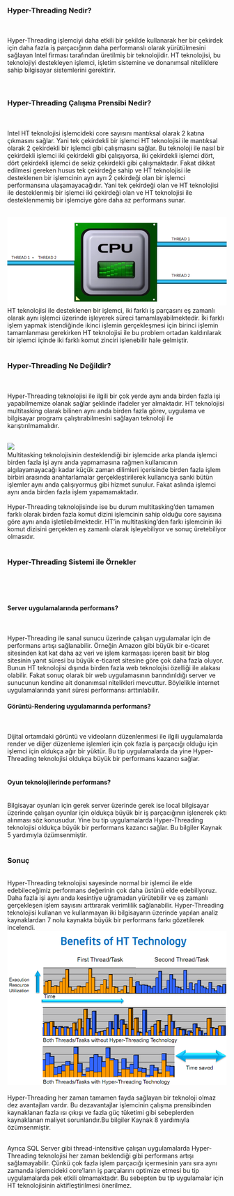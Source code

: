 
<h3>Hyper-Threading Nedir?</h3><br><br>  
	Hyper-Threading işlemciyi daha etkili bir şekilde kullanarak her bir çekirdek için daha fazla iş parçacığının daha performanslı olarak yürütülmesini sağlayan Intel firması tarafından üretilmiş bir teknolojidir.  HT teknolojisi, bu teknolojiyi destekleyen işlemci, işletim sistemine ve donanımsal niteliklere sahip bilgisayar sistemlerini gerektirir. <br>
<br><br>
<h3>Hyper-Threading Çalışma Prensibi Nedir?</h3><br><br>
	Intel HT teknolojisi işlemcideki core sayısını mantıksal olarak 2 katına çıkmasını sağlar. Yani tek çekirdekli bir işlemci HT teknolojisi ile mantıksal olarak 2 çekirdekli bir işlemci gibi çalışmasını sağlar. Bu teknoloji ile nasıl bir çekirdekli işlemci iki çekirdekli gibi çalışıyorsa, iki çekirdekli işlemci dört, dört çekirdekli işlemci de sekiz çekirdekli gibi çalışmaktadır. Fakat dikkat edilmesi gereken husus tek çekirdeğe sahip ve HT teknolojisi ile desteklenen bir işlemcinin ayrı ayrı 2 çekirdeği olan bir işlemci performansına ulaşamayacağıdır. Yani tek çekirdeği olan ve HT teknolojisi ile desteklenmiş bir işlemci iki çekirdeği olan ve HT teknolojisi ile desteklenmemiş bir işlemciye göre daha az performans sunar.<br><br>

<img src="https://raw.githubusercontent.com/KursatCAKAL/Posts_BackUp/master/Hyper%20Threading/HyperThreading_1.png"><br>
HT teknolojisi ile desteklenen bir işlemci, iki farklı iş parçasını eş zamanlı olarak aynı işlemci üzerinde işleyerek süreci tamamlayabilmektedir. İki farklı işlem yapmak istendiğinde ikinci işlemin gerçekleşmesi için birinci işlemin tamamlanması gerekirken HT teknolojisi ile bu problem ortadan kaldırılarak bir işlemci içinde iki farklı komut zinciri işlenebilir hale gelmiştir.<br><br>
<h3>Hyper-Threading Ne Değildir?</h3><br><br>
	Hyper-Threading teknolojisi ile ilgili bir çok yerde aynı anda birden fazla işi yapabilmemize olanak sağlar şeklinde ifadeler yer almaktadır. HT teknolojisi multitasking olarak bilinen aynı anda birden fazla görev, uygulama ve bilgisayar programı çalıştırabilmesini sağlayan teknoloji ile karıştırılmamalıdır.<br><br>

<img src="https://raw.githubusercontent.com/KursatCAKAL/Posts_BackUp/master/Hyper%20Threading/HyperThreading_2.png"><br>
Multitasking teknolojisinin desteklendiği bir işlemcide arka planda işlemci birden fazla işi aynı anda yapmamasına rağmen kullanıcının algılayamayacağı kadar küçük zaman dilimleri içerisinde birden fazla işlem birbiri arasında anahtarlamalar gerçekleştirilerek kullanıcıya sanki bütün işlemler aynı anda çalışıyormuş gibi hizmet sunulur. Fakat aslında işlemci aynı anda birden fazla işlem yapamamaktadır. 
<br><br>
Hyper-Threading teknolojisinde ise bu durum multitasking’den tamamen farklı olarak birden fazla komut dizini işlemcinin sahip olduğu core sayısına göre aynı anda işletilebilmektedir. HT’in multitasking’den farkı işlemcinin iki komut dizisini gerçekten eş zamanlı olarak işleyebiliyor ve sonuç üretebiliyor olmasıdır.<br><br>
<h3>Hyper-Threading Sistemi ile Örnekler</h3><br><br><br>
<h4>Server uygulamalarında performans?</h4><br><br>
Hyper-Threading ile sanal sunucu üzerinde çalışan uygulamalar için de performans artışı sağlanabilir. Örneğin Amazon gibi büyük bir e-ticaret sitesinden kat kat daha az veri ve işlem karmaşası içeren basit bir blog sitesinin yanıt süresi bu büyük e-ticaret sitesine göre çok daha fazla oluyor. Bunun HT teknolojisi dışında birden fazla web teknolojisi özelliği ile alakası olabilir. Fakat sonuç olarak bir web uygulamasının barındırıldığı server ve sunucunun kendine ait donanımsal nitelikleri mevcuttur. Böylelikle internet uygulamalarında yanıt süresi performansı arttırılabilir.<br>
<h4>Görüntü-Rendering uygulamarında performans?</h4><br><br>
	Dijital ortamdaki görüntü ve videoların düzenlenmesi ile ilgili uygulamalarda render ve diğer düzenleme işlemleri için çok fazla iş parçacığı olduğu için işlemci için oldukça ağır bir yüktür. Bu tip uygulamalarda da yine Hyper-Threading teknolojisi oldukça büyük bir performans kazancı sağlar.<br><br>

<h4>Oyun teknolojilerinde performans?</h4> <br>
	Bilgisayar oyunları için gerek server üzerinde gerek ise local bilgisayar üzerinde çalışan oyunlar için oldukça büyük bir iş parçacığının işlenerek çıktı alınması söz konusudur. Yine bu tip uygulamalarda Hyper-Threading teknolojisi oldukça büyük bir performans kazancı sağlar. Bu bilgiler Kaynak 5 yardımıyla özümsenmiştir.<br><br>
	<h3>Sonuç</h3><br>
Hyper-Threading teknolojisi sayesinde normal bir işlemci ile elde edebileceğimiz performans değerinin çok daha üstünü elde edebiliyoruz. Daha fazla işi aynı anda kesintiye uğramadan yürütebilir ve eş zamanlı gerçekleşen işlem sayısını arttırarak verimlilik sağlanabilir. Hyper-Threading teknolojisi kullanan ve kullanmayan iki bilgisayarın üzerinde yapılan analiz kaynaklardan 7 nolu kaynakta büyük bir performans farkı gözetilerek incelendi. <br>



<img src="https://raw.githubusercontent.com/KursatCAKAL/Posts_BackUp/master/Hyper%20Threading/HyperThreading_3.png">
<br><br>
Hyper-Threading her zaman tamamen fayda sağlayan bir teknoloji olmaz dez avantajları vardır. Bu dezavantajlar işlemcinin çalışma prensibinden kaynaklanan fazla ısı çıkışı ve fazla güç tüketimi gibi sebeplerden kaynaklanan maliyet sorunlarıdır.Bu bilgiler Kaynak 8 yardımıyla özümsenmiştir.<br><br>

Ayrıca SQL Server gibi thread-intensitive çalışan uygulamalarda Hyper-Threading teknolojisi her zaman beklendiği gibi performans artışı sağlamayabilir. Çünkü çok fazla işlem parçacığı içermesinin yanı sıra aynı zamanda işlemcideki core’ların iş parçalarını optimize etmesi bu tip uygulamalarda pek etkili olmamaktadır. Bu sebepten bu tip uygulamalar için HT teknolojisinin aktifleştirilmesi önerilmez. 


